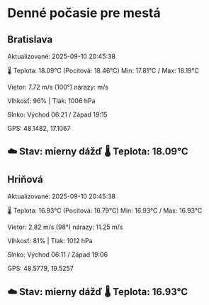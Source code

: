 ﻿# Denné počasie pre mestá

## Bratislava
Aktualizované: 2025-09-10 20:45:38

🌡️ Teplota: 18.09°C 
(Pocitová: 18.46°C)
Min: 17.81°C / Max: 18.19°C

Vietor: 7.72 m/s    (100°) 
nárazy:  m/s

Vlhkosť: 96% | Tlak: 1006 hPa

Slnko: Východ 06:21 / Západ 19:15

GPS: 48.1482, 17.1067

☁️ Stav: mierny dážď        🌡️ Teplota: 18.09°C
---

## Hriňová
Aktualizované: 2025-09-10 20:45:38

🌡️ Teplota: 16.93°C 
(Pocitová: 16.79°C)
Min: 16.93°C / Max: 16.93°C

Vietor: 2.82 m/s (98°)
nárazy: 11.25 m/s

Vlhkosť: 81% | Tlak: 1012 hPa

Slnko: Východ 06:11 / Západ 19:06

GPS: 48.5779, 19.5257

☁️ Stav: mierny dážď        🌡️ Teplota: 16.93°C
---
